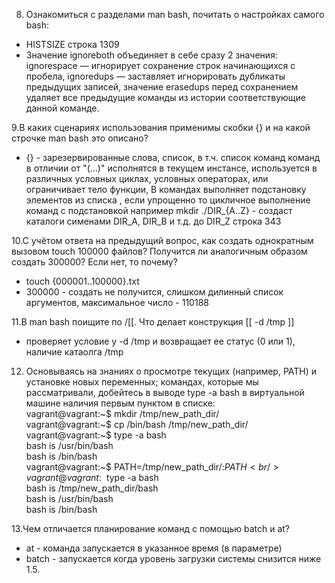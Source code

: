 8. Ознакомиться с разделами man bash, почитать о настройках самого bash:
 * HISTSIZE строка 1309 <br />
 * Значение ignoreboth объединяет в себе сразу 2 значения: ignorespace — игнорирует сохранение строк начинающихся с пробела, </b>
ignoredups — заставляет игнорировать дубликаты </b>
предыдущих записей, значение erasedups перед сохранением удаляет все предыдущие команды из истории соответствующие данной команде.<br />

9.В каких сценариях использования применимы скобки {} и на какой строчке man bash это описано? <br />
* {} - зарезервированные слова, список, в т.ч. список команд команд в отличии от "(...)" исполнятся в текущем инстансе, 
 используется в различных условных циклах, условных операторах, или ограничивает тело функции, 
 В командах выполняет подстановку элементов из списка , если упрощенно то  цикличное выполнение команд с подстановкой 
 например mkdir ./DIR_{A..Z} - создаст каталоги сименами DIR_A, DIR_B и т.д. до DIR_Z
 строка 343<br />
 
10.С учётом ответа на предыдущий вопрос, как создать однократным вызовом touch 100000 файлов? Получится ли аналогичным образом создать 300000? Если нет, то почему?<br />
* touch {000001..100000}.txt 
* 300000 - создать не получится, слишком дилинный список аргументов, максимальное число - 110188

11.В man bash поищите по /\[\[. Что делает конструкция [[ -d /tmp ]] 
* проверяет условие у -d /tmp и возвращает ее статус (0 или 1), наличие катаолга /tmp <br />

12. Основываясь на знаниях о просмотре текущих (например, PATH) и установке новых переменных; командах, которые мы рассматривали, 
добейтесь в выводе type -a bash в виртуальной машине наличия первым пунктом в списке:<br />
vagrant@vagrant:~$ mkdir /tmp/new_path_dir/ <br />
vagrant@vagrant:~$ cp /bin/bash /tmp/new_path_dir/ <br />
vagrant@vagrant:~$ type -a bash <br />
bash is /usr/bin/bash <br />
bash is /bin/bash <br />
vagrant@vagrant:~$ PATH=/tmp/new_path_dir/:$PATH <br />
vagrant@vagrant:~$ type -a bash <br />
bash is /tmp/new_path_dir/bash <br />
bash is /usr/bin/bash <br />
bash is /bin/bash <br />

13.Чем отличается планирование команд с помощью batch и at?
* at - команда запускается в указанное время (в параметре)
* batch - запускается когда уровень загрузки системы снизится ниже 1.5.<br />
   
